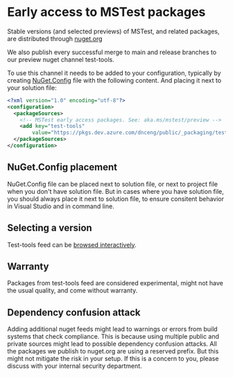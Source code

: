 # Early access to MSTest packages

Stable versions (and selected previews) of MSTest, and related packages, are distributed through [nuget.org](https://www.nuget.org/packages/MSTest)

We also publish every successful merge to main and release branches to our preview nuget channel test-tools.

To use this channel it needs to be added to your configuration, typically by creating [NuGet.Config](https://learn.microsoft.com/en-us/nuget/reference/nuget-config-file) file with the following content. And placing it next to your solution file:

```xml
<?xml version="1.0" encoding="utf-8"?>
<configuration>
  <packageSources>
    <!-- MSTest early access packages. See: aka.ms/mstest/preview -->
    <add key="test-tools"
        value="https://pkgs.dev.azure.com/dnceng/public/_packaging/test-tools/nuget/v3/index.json" />
  </packageSources>
</configuration>
```

## NuGet.Config placement

NuGet.Config file can be placed next to solution file, or next to project file when you don't have solution file. But in cases where you have solution file, you should always place it next to solution file, to ensure consitent behavior in Visual Studio and in command line.

## Selecting a version

Test-tools feed can be [browsed interactively](https://dev.azure.com/dnceng/public/_artifacts/feed/test-tools/NuGet/MSTest/versions/).

## Warranty

Packages from test-tools feed are considered experimental, might not have the usual quality, and come without warranty.

## Dependency confusion attack

Adding additional nuget feeds might lead to warnings or errors from build systems that check compliance. This is because using multiple public and private sources might lead to possible dependency confusion attacks. All the packages we publish to nuget.org are using a reserved prefix. But this might not mitigate the risk in your setup. If this is a concern to you, please discuss with your internal security department.
